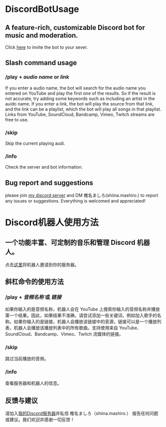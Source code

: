 # DiscordBotUsage
## A feature-rich, customizable Discord bot for music and moderation.

Click [here](https://discord.com/oauth2/authorize?client_id=1240521816582262845&permissions=8&integration_type=0&scope=bot) to invite the bot to your sever.

## Slash command usage
### /play + _audio name_ or _link_
If you enter a audio name, the bot will search for the audio name you entered on YouTube and play the first one of the results. So if the result is not accurate, try adding some keywords such as including an artist in the auido name. If you enter a link, the bot will play the source from that link, and the link can be a playlist, which the bot will play all songs in that playlist. Links from YouTube, SoundCloud, Bandcamp, Vimeo, Twitch streams are free to use. 
### /skip
Skip the current playing audi.
### /info
Check the server and bot information.
## Bug report and suggestions
please join [my discord server](https://discord.gg/67vMVwTNuG) and DM 椎名ましろ(shiina.mashiro.) to report any issues or suggestions. Everything is welcomed and appreciated!

# Discord机器人使用方法
## 一个功能丰富、可定制的音乐和管理 Discord 机器人。
点击[这里](https://discord.com/oauth2/authorize?client_id=1240521816582262845&permissions=8&integration_type=0&scope=bot)将机器人邀请到你的服务器。
## 斜杠命令的使用方法
### /play + _音频名称_ 或 _链接_
如果你输入的是音频名称，机器人会在 YouTube 上搜索你输入的音频名称并播放第一个结果。因此，如果结果不准确，请尝试添加一些关键词，例如加入歌手的名称。如果你输入的是链接，机器人会播放该链接中的音源，链接可以是一个播放列表，机器人会播放该播放列表中的所有歌曲。支持使用来自 YouTube、SoundCloud、Bandcamp、Vimeo、Twitch 流媒体的链接。
### /skip
跳过当前播放的音频。
### /info
查看服务器和机器人的信息。
## 反馈与建议
请加入[我的Discord服务器](https://discord.gg/67vMVwTNuG)并私信 椎名ましろ（shiina.mashiro.） 报告任何问题或建议。我们欢迎并感谢一切反馈！
